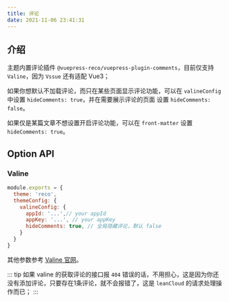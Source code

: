 ```yaml
---
title: 评论
date: 2021-11-06 23:41:31
---
```


## 介绍

主题内置评论插件 `@vuepress-reco/vuepress-plugin-comments`，目前仅支持 `Valine`，因为 `Vssue` 还有适配 Vue3；

如果你想默认不加载评论，而只在某些页面显示评论功能，可以在 `valineConfig` 中设置 `hideComments: true`，并在需要展示评论的页面 设置 `hideComments: false`。

如果仅是某篇文章不想设置开启评论功能，可以在 `front-matter` 设置 `hideComments: true`。

## Option API

### Valine

```javascript
module.exports = {
  theme: 'reco',
  themeConfig: {
    valineConfig: {
      appId: '...',// your appId
      appKey: '...', // your appKey
      hideComments: true, // 全局隐藏评论，默认 false
    }
  }  
}
```

其他参数参考 [Valine 官网](https://valine.js.org/configuration.html)。

::: tip
如果 valine 的获取评论的接口报 `404` 错误的话，不用担心，这是因为你还没有添加评论，只要存在1条评论，就不会报错了，这是 `leanCloud` 的请求处理操作而已；
:::

